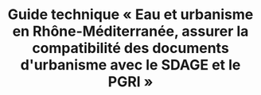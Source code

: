 ---
title : Guide technique « Eau et urbanisme en Rhône-Méditerranée, assurer la compatibilité des documents d'urbanisme avec le SDAGE et le PGRI »
iso : FR-ARA
source:  https://www.rhone-mediterranee.eaufrance.fr/gestion-de-leau/sdage-2016-2021-en-vigueur/eau-et-urbanisme
---